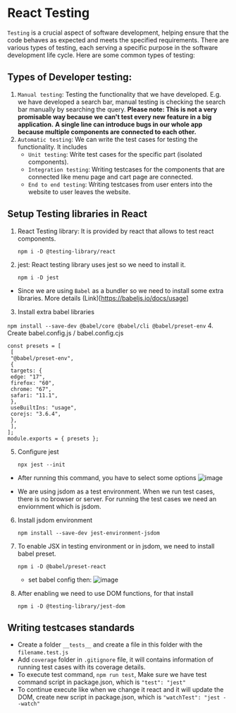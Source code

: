 # React Testing
`Testing` is a crucial aspect of software development, helping ensure that the code behaves as expected and meets the specified requirements. There are various types of testing, each serving a specific purpose in the software development life cycle. Here are some common types of testing:

## Types of Developer testing:
1. `Manual testing`: Testing the functionality that we have developed. E.g. we have developed a search bar, manual testing is checking the search bar manually by searching the query. **Please note: This is not a very promisable way because we can't test every new feature in a big application.** **A single line can introduce bugs in our whole app because multiple components are connected to each other.**
2. `Automatic testing`: We can write the test cases for testing the functionality. It includes
   - `Unit testing`: Write test cases for the specific part (isolated components).
   - `Integration testing`: Writing testcases for the components that are connected like menu page and cart page are connected.
   - `End to end testing`: Writing testcases from user enters into the website to user leaves the website.

## Setup Testing libraries in React
1. React Testing library: It is provided by react that allows to test react components.

    `npm i -D @testing-library/react`
3. jest: React testing library uses jest so we need to install it.

   `npm i -D jest`
  - Since we are using `Babel` as a bundler so we need to install some extra libraries. More details (Link)[https://babeljs.io/docs/usage]
3. Install extra babel libraries
  
  `npm install --save-dev @babel/core @babel/cli @babel/preset-env`
4. Create babel.config.js / babel.config.cjs
```
const presets = [
 [
 "@babel/preset-env",
 {
 targets: {
 edge: "17",
 firefox: "60",
 chrome: "67",
 safari: "11.1",
 },
 useBuiltIns: "usage",
 corejs: "3.6.4",
 },
 ],
];
module.exports = { presets };
```
5. Configure jest

   `npx jest --init`
  - After running this command, you have to select some options
    ![image](https://github.com/user-attachments/assets/cd74aeb1-ca9d-4f02-ad57-76cd0cd36b53)

  - We are using jsdom as a test environment. When we run test cases, there is no browser or server. For running the test cases we need an enviornment which is jsdom.
6. Install jsdom environment
  
     `npm install --save-dev jest-environment-jsdom`
  
7. To enable JSX in testing environment or in jsdom, we need to install babel preset.

   `npm i -D @babel/preset-react`
   - set babel config then:
     ![image](https://github.com/user-attachments/assets/24f798b0-eeae-4557-8edf-be7bf7a7707c)

8. After enabling we need to use DOM functions, for that install

   `npm i -D @testing-library/jest-dom`

## Writing testcases standards
- Create a folder `__tests__` and create a file in this folder with the `filename.test.js`
- Add `coverage` folder in `.gitignore` file, it will contains information of running test cases with its coverage details.
- To execute test command, `npm run test`, Make sure we have test command script in package.json, which is `"test": "jest"`
- To continue execute like when we change it react and it will update the DOM, create new script in package.json, which is `"watchTest": "jest --watch"`

